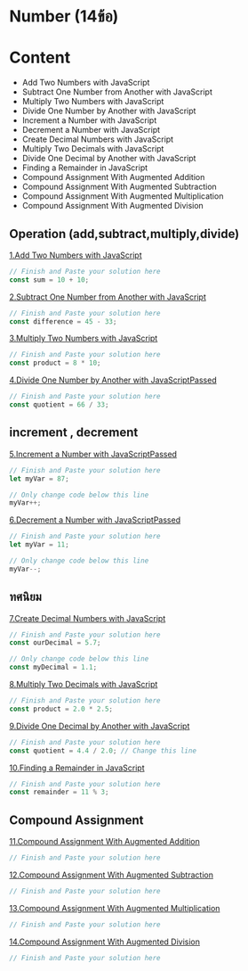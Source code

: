 # Number (14ข้อ)

# Content

-   Add Two Numbers with JavaScript
-   Subtract One Number from Another with JavaScript
-   Multiply Two Numbers with JavaScript
-   Divide One Number by Another with JavaScript
-   Increment a Number with JavaScript
-   Decrement a Number with JavaScript
-   Create Decimal Numbers with JavaScript
-   Multiply Two Decimals with JavaScript
-   Divide One Decimal by Another with JavaScript
-   Finding a Remainder in JavaScript
-   Compound Assignment With Augmented Addition
-   Compound Assignment With Augmented Subtraction
-   Compound Assignment With Augmented Multiplication
-   Compound Assignment With Augmented Division

## Operation (add,subtract,multiply,divide)

[1.Add Two Numbers with JavaScript](https://www.freecodecamp.org/learn/javascript-algorithms-and-data-structures/basic-javascript/add-two-numbers-with-javascript)

```js
// Finish and Paste your solution here
const sum = 10 + 10;
```

[2.Subtract One Number from Another with JavaScript](https://www.freecodecamp.org/learn/javascript-algorithms-and-data-structures/basic-javascript/subtract-one-number-from-another-with-javascript)

```js
// Finish and Paste your solution here
const difference = 45 - 33;
```

[3.Multiply Two Numbers with JavaScript](https://www.freecodecamp.org/learn/javascript-algorithms-and-data-structures/basic-javascript/multiply-two-numbers-with-javascript)

```js
// Finish and Paste your solution here
const product = 8 * 10;
```

[4.Divide One Number by Another with JavaScriptPassed](https://www.freecodecamp.org/learn/javascript-algorithms-and-data-structures/basic-javascript/divide-one-number-by-another-with-javascript)

```js
// Finish and Paste your solution here
const quotient = 66 / 33;
```

## increment , decrement

[5.Increment a Number with JavaScriptPassed](https://www.freecodecamp.org/learn/javascript-algorithms-and-data-structures/basic-javascript/increment-a-number-with-javascript)

```js
// Finish and Paste your solution here
let myVar = 87;

// Only change code below this line
myVar++;
```

[6.Decrement a Number with JavaScriptPassed](https://www.freecodecamp.org/learn/javascript-algorithms-and-data-structures/basic-javascript/decrement-a-number-with-javascript)

```js
// Finish and Paste your solution here
let myVar = 11;

// Only change code below this line
myVar--;
```

## ทศนิยม

[7.Create Decimal Numbers with JavaScript](https://www.freecodecamp.org/learn/javascript-algorithms-and-data-structures/basic-javascript/create-decimal-numbers-with-javascript)

```js
// Finish and Paste your solution here
const ourDecimal = 5.7;

// Only change code below this line
const myDecimal = 1.1;
```

[8.Multiply Two Decimals with JavaScript](https://www.freecodecamp.org/learn/javascript-algorithms-and-data-structures/basic-javascript/multiply-two-decimals-with-javascript)

```js
// Finish and Paste your solution here
const product = 2.0 * 2.5;
```

[9.Divide One Decimal by Another with JavaScript](https://www.freecodecamp.org/learn/javascript-algorithms-and-data-structures/basic-javascript/divide-one-decimal-by-another-with-javascript)

```js
// Finish and Paste your solution here
const quotient = 4.4 / 2.0; // Change this line
```

[10.Finding a Remainder in JavaScript](https://www.freecodecamp.org/learn/javascript-algorithms-and-data-structures/basic-javascript/finding-a-remainder-in-javascript)

```js
// Finish and Paste your solution here
const remainder = 11 % 3;
```

## Compound Assignment

[11.Compound Assignment With Augmented Addition](https://www.freecodecamp.org/learn/javascript-algorithms-and-data-structures/basic-javascript/compound-assignment-with-augmented-addition)

```js
// Finish and Paste your solution here
```

[12.Compound Assignment With Augmented Subtraction](https://www.freecodecamp.org/learn/javascript-algorithms-and-data-structures/basic-javascript/compound-assignment-with-augmented-subtraction)

```js
// Finish and Paste your solution here
```

[13.Compound Assignment With Augmented Multiplication](https://www.freecodecamp.org/learn/javascript-algorithms-and-data-structures/basic-javascript/compound-assignment-with-augmented-multiplication)

```js
// Finish and Paste your solution here
```

[14.Compound Assignment With Augmented Division](https://www.freecodecamp.org/learn/javascript-algorithms-and-data-structures/basic-javascript/compound-assignment-with-augmented-division)

```js
// Finish and Paste your solution here
```
